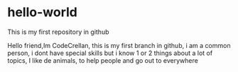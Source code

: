 # hello-world
This is my first repository in github

Hello friend,Im CodeCrellan, this is my first branch in github, i am a common person, i dont have special skills but i know 1 or 2 things about a lot of topics, I like de animals, to  help people and go out to everywhere
